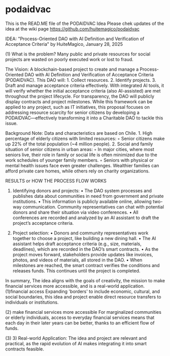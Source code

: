 # podaidvac
This is the READ.ME file of the PODAIDVAC Idea
Please chek updates of the idea at the wiki page https://github.com/huitemagico/podaidvac

IDEA: "Process-Oriented DAO with AI Definition and Verification of Acceptance Criteria"
by HuiteMagico, January 28, 2025

(1) What is the problem?
Many public and private resources for social projects are wasted on poorly executed work or lost to fraud.


The Vision:
A blockchain-based project to create and manage a Process-Oriented DAO with AI Definition and Verification of Acceptance Criteria (PODAIDVAC).
This DAO will:
    1. Collect resources.
    2. Identify projects.
    3. Draft and manage acceptance criteria effectively.
With integrated AI tools, it will verify whether the initial acceptance criteria (also AI-assisted) are met throughout the project lifecycle.
For transparency, the DAO will publicly display contracts and project milestones.
While this framework can be applied to any project, such as IT initiatives, this proposal focuses on addressing resource scarcity for senior citizens by developing a PODAIDVAC—effectively transforming it into a Charitable DAO to tackle this issue.


Background
Note: Data and characteristics are based on Chile.
    1. High percentage of elderly citizens with limited resources:
        ◦ Senior citizens make up 22% of the total population (~4 million people).
    2. Social and family situation of senior citizens in urban areas:
        ◦ In major cities, where most seniors live, their role in family or social life is often minimized due to the work schedules of younger family members.
        ◦ Seniors with physical or mental health issues face even greater challenges. Wealthier families can afford private care homes, while others rely on charity organizations.

RESULTS or HOW THE PROCESS FLOW WORKS
1. Identifying donors and projects:
    • The DAO system processes and publishes data about communities in need from government and private institutions.
    • This information is publicly available online, allowing two-way communication. Community representatives can chat with potential donors and share their situation via video conferences.
    • All conferences are recorded and analyzed by an AI assistant to draft the project’s acceptance criteria.

2. Project selection:
    • Donors and community representatives work together to choose a project, like building a new dining hall.
    • The AI assistant helps draft acceptance criteria (e.g., size, materials, deadlines), which are recorded in the DAO’s smart contracts.
    • As the project moves forward, stakeholders provide updates like invoices, photos, and videos of materials, all stored in the DAO.
    • When milestones are reached, the smart contract verifies the conditions and releases funds. This continues until the project is completed.


In summary, The idea aligns with the goals of creativity, the mission to make financial services more accessible, and is a real-world application.
(1)financial access
Expanding 'borders' to include economic, cultural, and social boundaries, this idea and project enable direct resource transfers to individuals or institutions.

(2)   make financial services more accessible
For marginalized communities or elderly individuals, access to everyday financial services means that each day in their later years can be better, thanks to an efficient flow of funds.

(3) 3) Real-world Application:
The idea and project are relevant and practical, as the rapid evolution of AI makes integrating it into smart contracts feasible.

